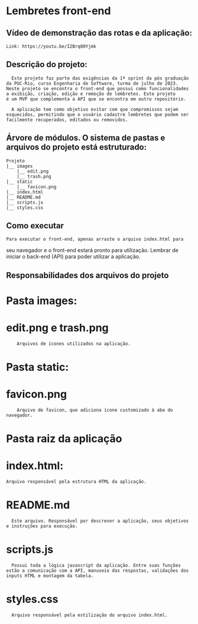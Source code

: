# Lembretes front-end

## Vídeo de demonstração das rotas e da aplicação:
    Link: https://youtu.be/I2Brq80Yjmk

## Descrição do projeto:
      Este projeto faz parte das exigências da 1ª sprint da pós graduação 
    da PUC-Rio, curso Engenharia de Software, turma de julho de 2023.
    Neste projeto se encontra o front-end que possui como funcionalidades
    a exibição, criação, edição e remoção de lembretes. Este projeto 
    é um MVP que complementa a API que se encontra em outro repositório.

      A aplicação tem como objetivo evitar com que compromissos sejam
    esquecidos, permitindo que o usuário cadastre lembretes que podem ser
    facilmente recuperados, editados ou removidos.

## Árvore de módulos. O sistema de pastas e arquivos do projeto está estruturado:
    Projeto
    |__ images
        |__ edit.png
        |__ trash.png
    |__ static
        |__ favicon.png
    |__ index.html
    |__ README.md
    |__ scripts.js
    |__ styles.css

## Como executar
    Para executar o front-end, apenas arraste o arquivo index.html para
  seu navegador e o front-end estará pronto para utilização. 
  Lembrar de iniciar o back-end (API) para poder utilizar a aplicação.

## Responsabilidades dos arquivos do projeto

# Pasta images:
  # edit.png e trash.png
        Arquivos de ícones utilizados na aplicação.

# Pasta static:
  # favicon.png
        Arquivo de favicon, que adiciona ícone customizado à aba do navegador.

# Pasta raiz da aplicação 
  # index.html:
    Arquivo responsável pela estrutura HTML da aplicação.

  # README.md
      Este arquivo. Responsável por descrever a aplicação, seus objetivos
    e instruções para execução.

  # scripts.js
      Possui toda a lógica javascript da aplicação. Entre suas funções
    estão a comunicação com a API, manuseio das respostas, validações dos 
    inputs HTML e montagem da tabela.

  # styles.css
      Arquivo responsável pela estilização do arquivo index.html.
